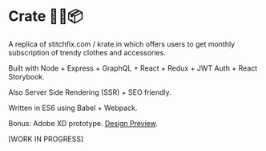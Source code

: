 # Crate 👕👖📦 

A replica of stitchfix.com / krate.in which offers users to get monthly subscription of trendy clothes and accessories. 

Built with Node + Express + GraphQL + React + Redux + JWT Auth + React Storybook. 

Also Server Side Rendering (SSR) + SEO friendly. 

Written in ES6 using Babel + Webpack.

Bonus: Adobe XD prototype. [Design Preview](https://xd.adobe.com/view/a662a49f-57e7-4ffd-91bd-080b150b0317/).

[WORK IN PROGRESS]
